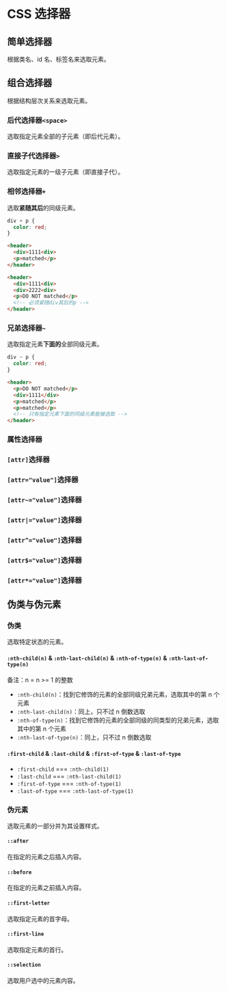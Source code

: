 # CSS 选择器

## 简单选择器

根据类名、id 名、标签名来选取元素。

## 组合选择器

根据结构层次关系来选取元素。

### 后代选择器`<space>`

选取指定元素全部的子元素（即后代元素）。

### 直接子代选择器`>`

选取指定元素的一级子元素（即直接子代）。

### 相邻选择器`+`

选取**紧随其后**的同级元素。

```css
div + p {
  color: red;
}
```

```html
<header>
  <div>1111<div>
  <p>matched</p>
</header>
```

```html
<header>
  <div>1111<div>
  <div>2222<div>
  <p>DO NOT matched</p>
  <!-- 必须紧随div其后的p -->
</header>
```

### 兄弟选择器`~`

选取指定元素**下面的**全部同级元素。

```css
div ~ p {
  color: red;
}
```

```html
<header>
  <p>DO NOT matched</p>
  <div>1111</div>
  <p>matched</p>
  <p>matched</p>
  <!-- 只有指定元素下面的同级元素能被选取 -->
</header>
```

### 属性选择器

### `[attr]`选择器

### `[attr="value"]`选择器

### `[attr~="value"]`选择器

### `[attr|="value"]`选择器

### `[attr^="value"]`选择器

### `[attr$="value"]`选择器

### `[attr*="value"]`选择器

## 伪类与伪元素

### 伪类

选取特定状态的元素。

#### `:nth-child(n)` & `:nth-last-child(n)` & `:nth-of-type(n)` & `:nth-last-of-type(n)`

备注：n = n >= 1 的整数

- `:nth-child(n)`：找到它修饰的元素的全部同级兄弟元素，选取其中的第 n 个元素
- `:nth-last-child(n)`：同上，只不过 n 倒数选取
- `:nth-of-type(n)`：找到它修饰的元素的全部同级的同类型的兄弟元素，选取其中的第 n 个元素
- `:nth-last-of-type(n)`：同上，只不过 n 倒数选取

#### `:first-child` & `:last-child` & `:first-of-type` & `:last-of-type`

- `:first-child` === `:nth-child(1)`
- `:last-child` === `:nth-last-child(1)`
- `:first-of-type` === `:nth-of-type(1)`
- `:last-of-type` === `:nth-last-of-type(1)`

### 伪元素

选取元素的一部分并为其设置样式。

#### `::after`

在指定的元素之后插入内容。

#### `::before`

在指定的元素之前插入内容。

#### `::first-letter`

选取指定元素的首字母。

#### `::first-line`

选取指定元素的首行。

#### `::selection`

选取用户选中的元素内容。
